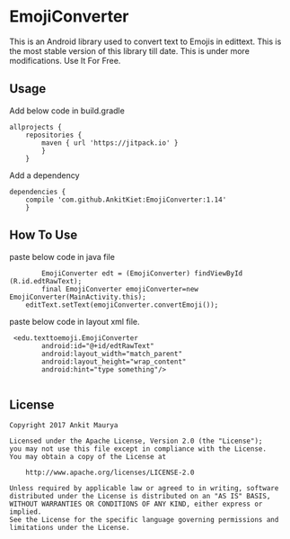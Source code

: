 # EmojiConverter
This is an Android library used to convert text to Emojis in edittext. This is the most stable version of this library till date. This is under more modifications. Use It For Free.

## Usage
Add below code in build.gradle
```
allprojects {
	repositories {
		maven { url 'https://jitpack.io' }
		}
	}
```
Add a dependency
```
dependencies {
	compile 'com.github.AnkitKiet:EmojiConverter:1.14'
	}
```

## How To Use

paste below code in java file

```
        EmojiConverter edt = (EmojiConverter) findViewById (R.id.edtRawText);
        final EmojiConverter emojiConverter=new EmojiConverter(MainActivity.this);
  	editText.setText(emojiConverter.convertEmoji());

```
paste below code in layout xml file.
```
 <edu.texttoemoji.EmojiConverter
        android:id="@+id/edtRawText"
        android:layout_width="match_parent"
        android:layout_height="wrap_content"
        android:hint="type something"/>
	
```


## License
```
Copyright 2017 Ankit Maurya

Licensed under the Apache License, Version 2.0 (the "License");
you may not use this file except in compliance with the License.
You may obtain a copy of the License at

    http://www.apache.org/licenses/LICENSE-2.0

Unless required by applicable law or agreed to in writing, software
distributed under the License is distributed on an "AS IS" BASIS,
WITHOUT WARRANTIES OR CONDITIONS OF ANY KIND, either express or implied.
See the License for the specific language governing permissions and
limitations under the License.
```
